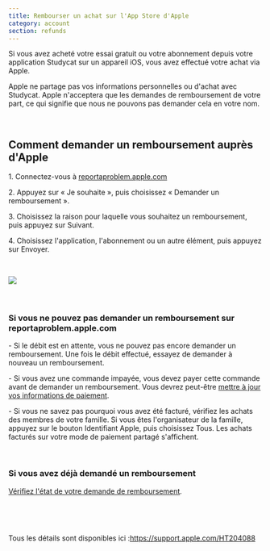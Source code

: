 ```yaml
---
title: Rembourser un achat sur l'App Store d'Apple
category: account
section: refunds 
---
```

Si vous avez acheté votre essai gratuit ou votre abonnement depuis votre application Studycat sur un appareil iOS, vous avez effectué votre achat via Apple. 

Apple ne partage pas vos informations personnelles ou d'achat avec Studycat. Apple n'acceptera que les demandes de remboursement de votre part, ce qui signifie que nous ne pouvons pas demander cela en votre nom.

 

## Comment demander un remboursement auprès d'Apple

1\. Connectez-vous à [reportaproblem.apple.com](https://reportaproblem.apple.com/)

2\. Appuyez sur « Je souhaite », puis choisissez « Demander un remboursement ».

3\. Choisissez la raison pour laquelle vous souhaitez un remboursement, puis appuyez sur Suivant.

4\. Choisissez l'application, l'abonnement ou un autre élément, puis appuyez sur Envoyer.

 

​![](/attachments/token/EIRFxjZzzik6OVcPJeEE4MFaP/?name=ios14-iphone-12-pro-safari-report-a-problem.png)​

 

### Si vous ne pouvez pas demander un remboursement sur reportaproblem.apple.com

\- Si le débit est en attente, vous ne pouvez pas encore demander un remboursement. Une fois le débit effectué, essayez de demander à nouveau un remboursement.

\- Si vous avez une commande impayée, vous devez payer cette commande avant de demander un remboursement. Vous devrez peut-être [mettre à jour vos informations de paiement](https://support.apple.com/kb/HT201266).

\- Si vous ne savez pas pourquoi vous avez été facturé, vérifiez les achats des membres de votre famille. Si vous êtes l'organisateur de la famille, appuyez sur le bouton Identifiant Apple, puis choisissez Tous. Les achats facturés sur votre mode de paiement partagé s'affichent.

 

### Si vous avez déjà demandé un remboursement

[Vérifiez l'état de votre demande de remboursement](https://support.apple.com/kb/HT210904).

 

 

Tous les détails sont disponibles ici :<https://support.apple.com/HT204088>